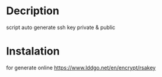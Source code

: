 # Decription
script auto generate ssh key private &amp; public

# Instalation

for generate online
https://www.lddgo.net/en/encrypt/rsakey
